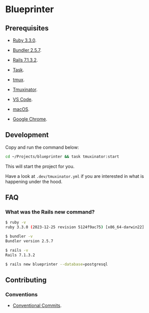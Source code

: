 # Blueprinter

## Prerequisites

- [Ruby 3.3.0](https://ruby-doc.org/3.3.0).

- [Bundler 2.5.7](https://bundler.io/v2.5/man/bundle-install.1.html).

- [Rails 7.1.3.2](https://api.rubyonrails.org/v7.1.3.2).

- [Task](https://taskfile.dev).

- [tmux](https://github.com/tmux/tmux).

- [Tmuxinator](https://github.com/tmuxinator/tmuxinator).

- [VS Code](https://code.visualstudio.com).

- [macOS](https://www.apple.com/macos/sonoma).

- [Google Chrome](https://www.google.com/intl/en_us/chrome).

## Development

Copy and run the command below:

```bash
cd ~/Projects/blueprinter && task tmuxinator:start
```

This will start the project for you.

Have a look at `.dev/tmuxinator.yml` if you are interested in what is happening under the hood.

## FAQ

### What was the Rails new command?

```bash
$ ruby -v
ruby 3.3.0 (2023-12-25 revision 5124f9ac75) [x86_64-darwin22]
```

```bash
$ bundler -v
Bundler version 2.5.7
```

```bash
$ rails -v
Rails 7.1.3.2
```

```bash
$ rails new blueprinter --database=postgresql
```

## Contributing

### Conventions

- [Conventional Commits](https://www.conventionalcommits.org/en/v1.0.0).
